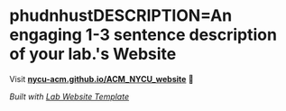 
# phudnhustDESCRIPTION=An engaging 1-3 sentence description of your lab.'s Website

Visit **[nycu-acm.github.io/ACM_NYCU_website](https://nycu-acm.github.io/ACM_NYCU_website)** 🚀

_Built with [Lab Website Template](https://greene-lab.gitbook.io/lab-website-template-docs)_
